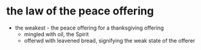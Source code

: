 # the law of the peace offering

- the weakest - the peace offering for a thanksgiving offering
  - mingled with oil, the Spirit
  - offerwd with leavened bread, signifying the weak state of the offerer
